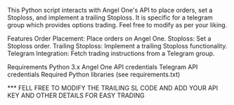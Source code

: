 This Python script interacts with Angel One's API to place orders, set a Stoploss, and implement a trailing Stoploss. It is specific for a telegram group which provides options trading. Feel free to modify as per your liking.

Features Order Placement: Place orders on Angel One. Stoploss: Set a Stoploss order. Trailing Stoploss: Implement a trailing Stoploss functionality. Telegram Integration: Fetch trading instructions from a Telegram group.

Requirements Python 3.x Angel One API credentials Telegram API credentials Required Python libraries (see requirements.txt)

*** FELL FREE TO MODIFY THE TRAILING SL CODE AND ADD YOUR API KEY AND OTHER DETAILS FOR EASY TRADING
